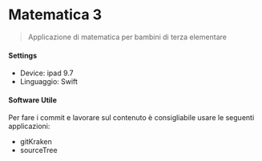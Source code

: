 # Matematica 3

>Applicazione di matematica per bambini di terza elementare

#### Settings

- Device: ipad 9.7
- Linguaggio: Swift

#### Software Utile

Per fare i commit e lavorare sul contenuto è consigliabile usare le seguenti applicazioni:

- gitKraken
- sourceTree
